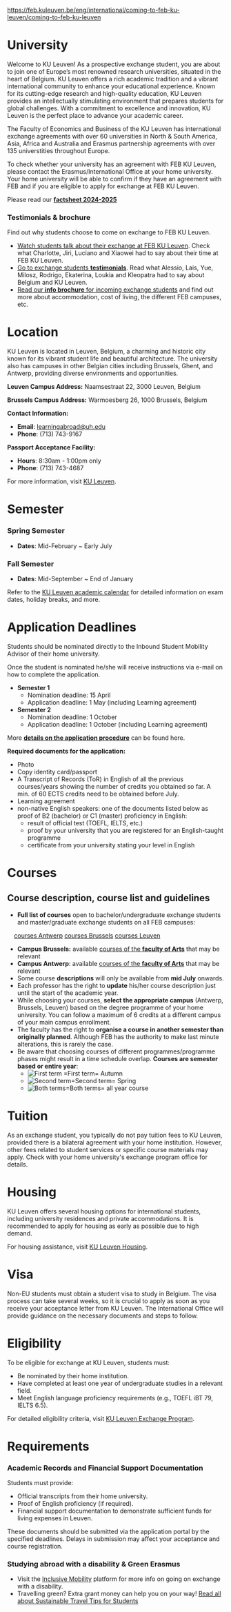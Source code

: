 https://feb.kuleuven.be/eng/international/coming-to-feb-ku-leuven/coming-to-feb-ku-leuven

# University

Welcome to KU Leuven! As a prospective exchange student, you are about to join one of Europe’s most renowned research universities, situated in the heart of Belgium. KU Leuven offers a rich academic tradition and a vibrant international community to enhance your educational experience. Known for its cutting-edge research and high-quality education, KU Leuven provides an intellectually stimulating environment that prepares students for global challenges. With a commitment to excellence and innovation, KU Leuven is the perfect place to advance your academic career.

The Faculty of Economics and Business of the KU Leuven has international exchange agreements with over 60 universities in North & South America, Asia, Africa and Australia and Erasmus partnership agreements with over 135 universtities throughout Europe.

To check whether your university has an agreement with FEB KU Leuven, please contact the Erasmus/International Office at your home university. Your home university will be able to confirm if they have an agreement with FEB and if you are eligible to apply for exchange at FEB KU Leuven.

Please read our [**factsheet 2024-2025**](https://feb.kuleuven.be/eng/international/coming-on-exchange/factsheet-exchange-ku-leuven-2024-2025-compressed.pdf)

### Testimonials & brochure

Find out why students choose to come on exchange to FEB KU Leuven.

-   [Watch students talk about their exchange at FEB KU Leuven](https://feb.kuleuven.be/eng/international/coming-on-exchange/video-testimonials). Check what Charlotte, Jiri, Luciano and Xiaowei had to say about their time at FEB KU Leuven. 
-   [Go to exchange students **testimonials**](https://feb.kuleuven.be/eng/international/coming-on-exchange/testimonials). Read what Alessio, Lais, Yue, Milosz, Rodrigo, Ekaterina, Loukia and Kleopatra had to say about Belgium and KU Leuven.
-   [Read our **info brochure** for incoming exchange students](https://feb.kuleuven.be/eng/international/docs/find-your-home-at-feb-kuleuven-2021-def.pdf) and find out more about accommodation, cost of living, the different FEB campuses, etc.

# Location

KU Leuven is located in Leuven, Belgium, a charming and historic city known for its vibrant student life and beautiful architecture. The university also has campuses in other Belgian cities including Brussels, Ghent, and Antwerp, providing diverse environments and opportunities.

**Leuven Campus Address:**
Naamsestraat 22, 3000 Leuven, Belgium

**Brussels Campus Address:**
Warmoesberg 26, 1000 Brussels, Belgium

**Contact Information:**
- **Email**: learningabroad@uh.edu
- **Phone**: (713) 743-9167

**Passport Acceptance Facility:**
- **Hours**: 8:30am - 1:00pm only
- **Phone**: (713) 743-4687

For more information, visit [KU Leuven](https://www.kuleuven.be/english).

# Semester

### Spring Semester

- **Dates**: Mid-February ~ Early July

### Fall Semester

- **Dates**: Mid-September ~ End of January

Refer to the [KU Leuven academic calendar](https://www.kuleuven.be/english/education/student-services/academic-calendar) for detailed information on exam dates, holiday breaks, and more.

# Application Deadlines

Students should be nominated directly to the Inbound Student Mobility Advisor of their home university.

Once the student is nominated he/she will receive instructions via e-mail on how to complete the application.

-   **Semester 1**
    -   Nomination deadline: 15 April
    -   Application deadline: 1 May (including Learning agreement)
-   **Semester 2**
    -   Nomination deadline: 1 October
    -   Application deadline: 1 October (including Learning agreement)

More **[details on the application procedure](https://www.kuleuven.be/english/admissions/exchange/applicationprocedure)** can be found here.

**Required documents for the application:**

-   Photo
-   Copy identity card/passport
-   A Transcript of Records (ToR) in English of all the previous courses/years showing the number of credits you obtained so far. A min. of 60 ECTS credits need to be obtained before July.
-   Learning agreement
-   non-native English speakers: one of the documents listed below as proof of B2 (bachelor) or C1 (master) proficiency in English:
    -   result of official test (TOEFL, IELTS, etc.)
    -   proof by your university that you are registered for an English-taught programme
    -   certificate from your university stating your level in English

# Courses

## Course description, course list and guidelines

-   **Full list of courses** open to bachelor/undergraduate exchange students and master/graduate exchange students on all FEB campuses:

    [courses Antwerp](https://onderwijsaanbod.kuleuven.be/2024/opleidingen/e/SC_55035778.htm) [courses Brussels](https://onderwijsaanbod.kuleuven.be/2024/opleidingen/e/SC_55037747.htm) [courses Leuven](https://onderwijsaanbod.kuleuven.be/2024/opleidingen/e/SC_55035973.htm)

-   **Campus Brussels:** available [courses of the **faculty of Arts**](https://www.arts.kuleuven.be/english/education/brussels/files/CourseCatalogue_2024-2025) that may be relevant
-   **Campus Antwerp**: available [courses of the **faculty of Arts**](https://feb.kuleuven.be/eng/international/information-package/courses-faculty-of-arts-antwerp.pdf) that may be relevant
-   Some course **descriptions** will only be available from **mid July** onwards.
-   Each professor has the right to **update** his/her course description just until the start of the academic year.
-   While choosing your courses, **select the appropriate campus** (Antwerp, Brussels, Leuven) based on the degree programme of your home university. You can follow a maximum of 6 credits at a different campus of your main campus enrollment.
-   The faculty has the right to **organise a course in another semester than originally planned**. Although FEB has the authority to make last minute alterations, this is rarely the case.
-   Be aware that choosing courses of different programmes/programme phases might result in a time schedule overlap. **Courses are semester based or entire year**:
    -   ![First term](https://onderwijsaanbod.kuleuven.be/resources/images/icons/icon-semester-1.png) =First term= Autumn 
    -   ![Second term](https://onderwijsaanbod.kuleuven.be/resources/images/icons/icon-semester-2.png)\=Second term= Spring
    -   ![Both terms](https://onderwijsaanbod.kuleuven.be/resources/images/icons/icon-semester-3.png)\=Both terms= all year course

# Tuition

As an exchange student, you typically do not pay tuition fees to KU Leuven, provided there is a bilateral agreement with your home institution. However, other fees related to student services or specific course materials may apply. Check with your home university's exchange program office for details.

# Housing

KU Leuven offers several housing options for international students, including university residences and private accommodations. It is recommended to apply for housing as early as possible due to high demand.

For housing assistance, visit [KU Leuven Housing](https://www.kuleuven.be/english/stuvo/studentswithadisability/living-on-your-campus/housing).

# Visa

Non-EU students must obtain a student visa to study in Belgium. The visa process can take several weeks, so it is crucial to apply as soon as you receive your acceptance letter from KU Leuven. The International Office will provide guidance on the necessary documents and steps to follow.



# Eligibility

To be eligible for exchange at KU Leuven, students must:

- Be nominated by their home institution.
- Have completed at least one year of undergraduate studies in a relevant field.
- Meet English language proficiency requirements (e.g., TOEFL iBT 79, IELTS 6.5).

For detailed eligibility criteria, visit [KU Leuven Exchange Program](https://www.kuleuven.be/english/education/exchange).

# Requirements

### Academic Records and Financial Support Documentation

Students must provide:

- Official transcripts from their home university.
- Proof of English proficiency (if required).
- Financial support documentation to demonstrate sufficient funds for living expenses in Leuven.

These documents should be submitted via the application portal by the specified deadlines. Delays in submission may affect your acceptance and course registration.

### Studying abroad with a disability & Green Erasmus

-   Visit the [Inclusive Mobility](https://inclusivemobility.eu/) platform for more info on going on exchange with a disability.
-   Travelling green? Extra grant money can help you on your way! [Read all about Sustainable Travel Tips for Students](https://www.kuleuven.be/global/going-abroad/green-erasmus)
